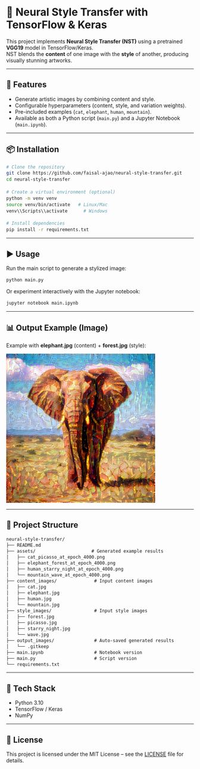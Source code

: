 # 🎨 Neural Style Transfer with TensorFlow & Keras

This project implements **Neural Style Transfer (NST)** using a pretrained **VGG19** model in TensorFlow/Keras.  
NST blends the **content** of one image with the **style** of another, producing visually stunning artworks.  

---

## 🚀 Features
- Generate artistic images by combining content and style.  
- Configurable hyperparameters (content, style, and variation weights).  
- Pre-included examples (`cat`, `elephant`, `human`, `mountain`).  
- Available as both a Python script (`main.py`) and a Jupyter Notebook (`main.ipynb`).  

---

## 📦 Installation

```bash
# Clone the repository
git clone https://github.com/faisal-ajao/neural-style-transfer.git
cd neural-style-transfer

# Create a virtual environment (optional)
python -m venv venv
source venv/bin/activate   # Linux/Mac
venv\\Scripts\\activate      # Windows

# Install dependencies
pip install -r requirements.txt
```

---

## ▶️ Usage

Run the main script to generate a stylized image:

```bash
python main.py
```

Or experiment interactively with the Jupyter notebook:

```bash
jupyter notebook main.ipynb
```

---

## 📊 Output Example (Image)  

Example with **elephant.jpg** (content) + **forest.jpg** (style):  

<p>
  <img src="assets/elephant_forest_at_epoch_4000.png" alt="Elephant Forest Output" width="400"/>
</p>

---

## 📂 Project Structure
```
neural-style-transfer/
├── README.md
├── assets/                     # Generated example results
│   ├── cat_picasso_at_epoch_4000.png
│   ├── elephant_forest_at_epoch_4000.png
│   ├── human_starry_night_at_epoch_4000.png
│   └── mountain_wave_at_epoch_4000.png
├── content_images/              # Input content images
│   ├── cat.jpg
│   ├── elephant.jpg
│   ├── human.jpg
│   └── mountain.jpg
├── style_images/                # Input style images
│   ├── forest.jpg
│   ├── picasso.jpg
│   ├── starry_night.jpg
│   └── wave.jpg
├── output_images/               # Auto-saved generated results
│   └── .gitkeep
├── main.ipynb                   # Notebook version
├── main.py                      # Script version
└── requirements.txt
```

---

## 🧠 Tech Stack
- Python 3.10  
- TensorFlow / Keras  
- NumPy  

---

## 📜 License
This project is licensed under the MIT License – see the [LICENSE](LICENSE) file for details.
